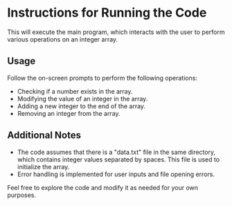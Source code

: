 # Instructions for Running the Code

This will execute the main program, which interacts with the user to perform various operations on an integer array.

## Usage

Follow the on-screen prompts to perform the following operations:
- Checking if a number exists in the array.
- Modifying the value of an integer in the array.
- Adding a new integer to the end of the array.
- Removing an integer from the array.

## Additional Notes

- The code assumes that there is a "data.txt" file in the same directory, which contains integer values separated by spaces. This file is used to initialize the array.
- Error handling is implemented for user inputs and file opening errors.

Feel free to explore the code and modify it as needed for your own purposes.
